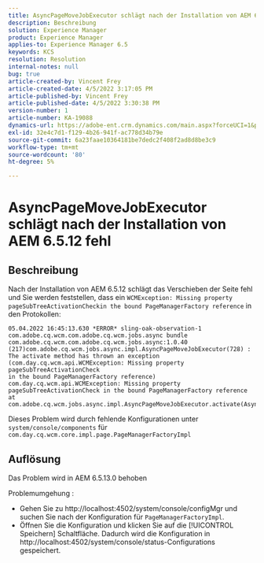 ```yaml
---
title: AsyncPageMoveJobExecutor schlägt nach der Installation von AEM 6.5.12 fehl
description: Beschreibung
solution: Experience Manager
product: Experience Manager
applies-to: Experience Manager 6.5
keywords: KCS
resolution: Resolution
internal-notes: null
bug: true
article-created-by: Vincent Frey
article-created-date: 4/5/2022 3:17:05 PM
article-published-by: Vincent Frey
article-published-date: 4/5/2022 3:30:38 PM
version-number: 1
article-number: KA-19088
dynamics-url: https://adobe-ent.crm.dynamics.com/main.aspx?forceUCI=1&pagetype=entityrecord&etn=knowledgearticle&id=a9c8686e-f3b4-ec11-983f-000d3a5d0d94
exl-id: 32e4c7d1-f129-4b26-941f-ac778d34b79e
source-git-commit: 6a23faae10364181be7dedc2f408f2ad8d8be3c9
workflow-type: tm+mt
source-wordcount: '80'
ht-degree: 5%

---
```


# AsyncPageMoveJobExecutor schlägt nach der Installation von AEM 6.5.12 fehl

## Beschreibung


Nach der Installation von AEM 6.5.12 schlägt das Verschieben der Seite fehl und Sie werden feststellen, dass ein `WCMException: Missing property pageSubTreeActivationCheckin the bound PageManagerFactory reference` in den Protokollen:

```
05.04.2022 16:45:13.630 *ERROR* sling-oak-observation-1 com.adobe.cq.wcm.com.adobe.cq.wcm.jobs.async bundle 
com.adobe.cq.wcm.com.adobe.cq.wcm.jobs.async:1.0.40 (217)com.adobe.cq.wcm.jobs.async.impl.AsyncPageMoveJobExecutor(728) : 
The activate method has thrown an exception (com.day.cq.wcm.api.WCMException: Missing property pageSubTreeActivationCheck
in the bound PageManagerFactory reference)
com.day.cq.wcm.api.WCMException: Missing property pageSubTreeActivationCheck in the bound PageManagerFactory reference
at com.adobe.cq.wcm.jobs.async.impl.AsyncPageMoveJobExecutor.activate(AsyncPageMoveJobExecutor.java:350)
```


Dieses Problem wird durch fehlende Konfigurationen unter `system/console/components` für `com.day.cq.wcm.core.impl.page.PageManagerFactoryImpl`


## Auflösung


Das Problem wird in AEM 6.5.13.0 behoben

Problemumgehung : 
- Gehen Sie zu http://localhost:4502/system/console/configMgr und suchen Sie nach der Konfiguration für `PageManagerFactoryImpl`.
- Öffnen Sie die Konfiguration und klicken Sie auf die [!UICONTROL Speichern] Schaltfläche. Dadurch wird die Konfiguration in http://localhost:4502/system/console/status-Configurations gespeichert.
